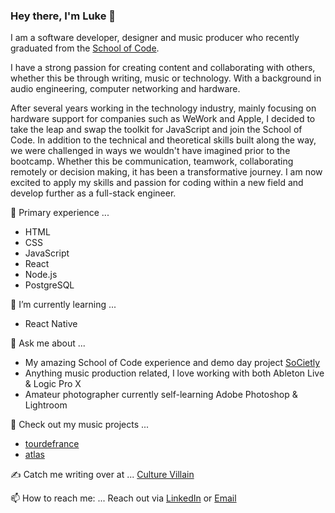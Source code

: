 ### Hey there, I'm Luke 👋

I am a software developer, designer and music producer who recently graduated from the [School of Code](https://www.schoolofcode.co.uk/). 

I have a strong passion for creating content and collaborating with others, whether this be through writing, music or technology. With a background in audio engineering, computer networking and hardware.

After several years working in the technology industry, mainly focusing on hardware support for companies such as WeWork and Apple, I decided to take the leap and swap the toolkit for JavaScript and join the School of Code. In addition to the technical and theoretical skills built along the way, we were challenged in ways we wouldn't have imagined prior to the bootcamp. Whether this be communication, teamwork, collaborating remotely or decision making, it has been a transformative journey. I am now excited to apply my skills and passion for coding within a new field and develop further as a full-stack engineer.

🔭 Primary experience ...
- HTML
- CSS
- JavaScript
- React
- Node.js
- PostgreSQL

🌱 I’m currently learning ...
- React Native

💬 Ask me about ...
- My amazing School of Code experience and demo day project [SoCietly](https://societly.netlify.app)
- Anything music production related, I love working with both Ableton Live & Logic Pro X
- Amateur photographer currently self-learning Adobe Photoshop & Lightroom

🎹 Check out my music projects ...
- [tourdefrance](https://soundcloud.com/tourdefrancemusic)
- [atlas](https://soundcloud.com/at-las)

✍️ Catch me writing over at ...
[Culture Villain](https://culturevillain.co.uk)

📫 How to reach me: ...
Reach out via [LinkedIn](https://linkedin.com/in/lukefantom) or [Email](mailto:luke.fantom@gmail.com)
